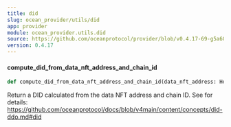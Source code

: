 ```yaml
---
title: did
slug: ocean_provider/utils/did
app: provider
module: ocean_provider.utils.did
source: https://github.com/oceanprotocol/provider/blob/v0.4.17-69-g5a60369/ocean_provider/utils/did.py
version: 0.4.17
---
```

#### compute\_did\_from\_data\_nft\_address\_and\_chain\_id

```python
def compute_did_from_data_nft_address_and_chain_id(data_nft_address: HexAddress, chain_id: int) -> HexStr
```

Return a DID calculated from the data NFT address and chain ID.
See for details: https://github.com/oceanprotocol/docs/blob/v4main/content/concepts/did-ddo.md#did

